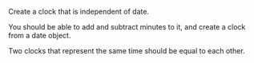 Create a clock that is independent of date.

You should be able to add and subtract minutes to it, and create a clock from a date object.

Two clocks that represent the same time should be equal to each other.
